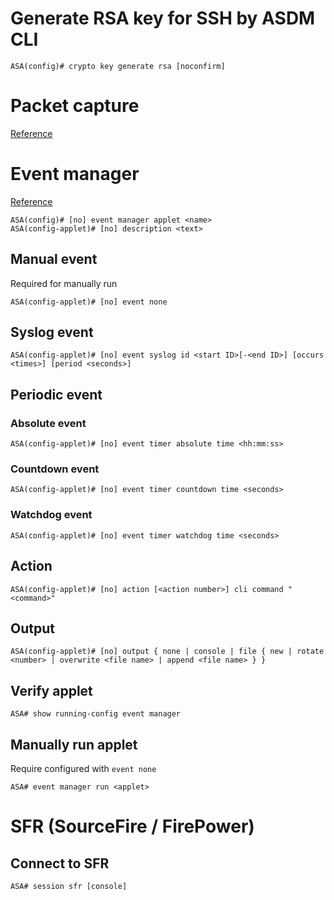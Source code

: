 # Generate RSA key for SSH by ASDM CLI
```
ASA(config)# crypto key generate rsa [noconfirm]
```

# Packet capture
[Reference](https://www.cisco.com/c/en/us/support/docs/security/asa-5500-x-series-next-generation-firewalls/118097-configure-asa-00.html)

# Event manager

[Reference](https://www.cisco.com/c/en/us/support/docs/security/adaptive-security-appliance-asa-software/117883-config-eem-00.html)
```
ASA(config)# [no] event manager applet <name>
ASA(config-applet)# [no] description <text>
```

## Manual event
Required for manually run
```
ASA(config-applet)# [no] event none
```

## Syslog event
```
ASA(config-applet)# [no] event syslog id <start ID>[-<end ID>] [occurs <times>] [period <seconds>]
```

## Periodic event

### Absolute event
```
ASA(config-applet)# [no] event timer absolute time <hh:mm:ss>
```

### Countdown event
```
ASA(config-applet)# [no] event timer countdown time <seconds>
```

### Watchdog event
```
ASA(config-applet)# [no] event timer watchdog time <seconds>
```

## Action
```
ASA(config-applet)# [no] action [<action number>] cli command "<command>"
```

## Output

```
ASA(config-applet)# [no] output { none | console | file { new | rotate <number> | overwrite <file name> | append <file name> } }
```

## Verify applet

```
ASA# show running-config event manager
```

## Manually run applet

Require configured with `event none`
```
ASA# event manager run <applet>
```

# SFR (SourceFire / FirePower)

## Connect to SFR
```
ASA# session sfr [console]
```
